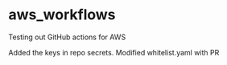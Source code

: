 # aws_workflows
Testing out GitHub actions for AWS

Added the keys in repo secrets.
Modified whitelist.yaml with PR